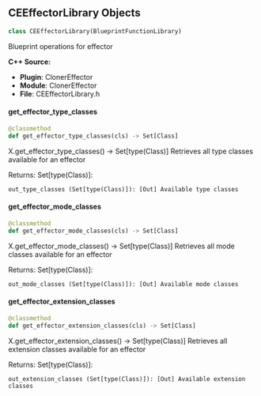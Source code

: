 ## CEEffectorLibrary Objects

```python
class CEEffectorLibrary(BlueprintFunctionLibrary)
```

Blueprint operations for effector

**C++ Source:**

- **Plugin**: ClonerEffector
- **Module**: ClonerEffector
- **File**: CEEffectorLibrary.h

<a id="unreal.CEEffectorLibrary.get_effector_type_classes"></a>

#### get_effector_type_classes

```python
@classmethod
def get_effector_type_classes(cls) -> Set[Class]
```

X.get_effector_type_classes() -> Set[type(Class)]
Retrieves all type classes available for an effector

Returns:
    Set[type(Class)]: 

    out_type_classes (Set[type(Class)]): [Out] Available type classes

<a id="unreal.CEEffectorLibrary.get_effector_mode_classes"></a>

#### get_effector_mode_classes

```python
@classmethod
def get_effector_mode_classes(cls) -> Set[Class]
```

X.get_effector_mode_classes() -> Set[type(Class)]
Retrieves all mode classes available for an effector

Returns:
    Set[type(Class)]: 

    out_mode_classes (Set[type(Class)]): [Out] Available mode classes

<a id="unreal.CEEffectorLibrary.get_effector_extension_classes"></a>

#### get_effector_extension_classes

```python
@classmethod
def get_effector_extension_classes(cls) -> Set[Class]
```

X.get_effector_extension_classes() -> Set[type(Class)]
Retrieves all extension classes available for an effector

Returns:
    Set[type(Class)]: 

    out_extension_classes (Set[type(Class)]): [Out] Available extension classes

<a id="unreal.CEEffectorModeBase"></a>